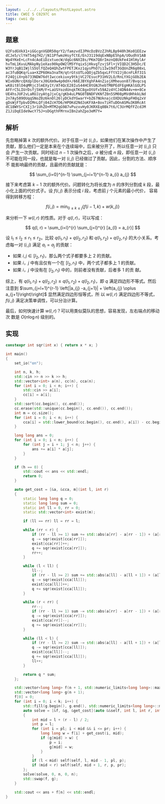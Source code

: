 ```yaml
---
layout: ../../../layouts/PostLayout.astro
title: CWOI S C0297C on
tags: cwoi dp
---
```


## 题意

```
U2FsdGVkX1+iGGcgnVGDR50qrY2/famzvdIJPHcDzBVzZJhRLBp940h3Ko01EEzw
dCJe5/clYmT54g7H2/jN11PfwmzHsyfCtE/EnJ3119dqExNBpE5hpA/UOudhV1AB
Wp4YKeE+LcFn4cAoEiDzxtuecW/dqGc6NXI8s/PKm7Q8rImznQ8UkFe41HlHylAr
hvTmL1KvuLMAkpNy1eXas90kpOW2lM5YYqixSjHkvgTzvjSFl+jVIQD2C3H5Dc/E
W3YrJqB1IWjlS5UlfQZeQ4QhZwtFPETJKxz1qysPhO7i1Iw19dT3GQUnZR6g08xL
ac3fuBQKqrLua+XZP6OHa3naTH/qtrGtsUTLoQOjqZb5qxLFftV2Jj8cnFLRf31S
F24QjiX+pb733NDW76dtIwccekiuxy9tkjVC27EsucP31HV2LO/RnLYXGjGOb2EA
WIx6UNrcQXdplDorxJ0GXm9w4p0dX+/66EJBYXghFA4nZiojXMheuon87/Bvqcsq
wK8it8lO4qMRjc3lmEXy1Y/AT4QcE28IuS44HC0tGNJhebTM8PEdFEgHKAlGOLPS
AFFrC5LIUrDsfj5kM/F+LaUSYozdUnqkTKC8gxOtUfx59A2z4YCJ4DN44v+m+8Ce
UE4hsJUF2vLaRUJzyAtgJjxCq/gKb4uLPNG0TBNDFVKNfZ0n5SM08pMVdHhkkLNd
2n7Ay589OUqqSNoZ0z6knOl26lyDCkdYGwarY+bZ67NUknajcOXDUzNkpFHOq2xV
gDsWjFTpbvDIMnLQfj04ZcH7D6/HPOKd2NdJoKFXA+8ov7iHTuDOnASMu3K0RcAt
dC18WYSrCXIj3r1UhZO+MTM2qG987vPuzxvHy0JKRXEq0Bk7t6/C3UrMQfFZcdJM
Z1JiDqEIde9wcY75J+sDGgthFMrnxIBn2ahZpo3eM7Y=
```

## 解析

先忽略掉第 $k$ 次的额外代价。对于任意一对 $(i, j)$，如果他们在某次操作中产生了
贡献，那么他们一定是本来在个连续端中，后来被分开了，所以任意一对 $(i, j)$ 只会
产生一次贡献。同时经过 $n-1$ 次操作之后，$a$ 被分成 $n$ 段，即任意一对 $(i, j)$
不可能在同一段，也就是每一对 $(i, j)$ 已经做过了贡献。因此，分割的方法、顺序不
能影响最终的贡献，且最终的贡献就是：

$$
\sum_{i=0}^{n-1} \sum_{j=i+1}^{n-1} a_{i} a_{j}
$$

接下来考虑第 $k-1$ 次的额外代价。问题转化为将长度为 $n$ 的序列分割成 $k$ 段，最
小化上面的代价式子。设 $f(i, j)$ 表示分成 $i$ 段，考虑前 $j$ 个元素的最小代价，
容易得到转移方程：

$$
f(i, j) = \min_{0 \le k \le j} \{f(i - 1, k) + w(k, j)\}
$$

来分析一下 $w(l, r)$ 的性质。对于 $q(l, r)$，可以写成：

$$
q(l, r) = \sum_{i=l}^{r} \sum_{j=l}^{r} [a_{l} = a_{r}]
$$

设 $l_{1} \le l_{2} \le r_{1} \le r_{2}$。比较 $q(l_{1}, r_{1}) + q(l_{2},
r_{2})$ 和 $q(l_{1}, r_{2}) + q(l_{2}, r_{1})$ 的大小关系。考虑每一对 $(i, j)$
满足 $a_{i}=a_{j}$ 的贡献：

- 如果 $i, j \in [l_{2}, r_{1})$，那么两个式子都要多上 $2$ 的贡献。
- 如果 $i$，$j$ 中有且仅有一个在 $[l_{2}, r_{1})$ 中，两个式子都多上 $1$ 的贡献。
- 如果 $i$，$j$ 中没有在 $[l_{2}, r_{1})$ 中的，则前者没有贡献，后者多 $1$ 的贡
献。

综上，有 $q(l_{1}, r_{1}) + q(l_{2}, r_{2}) \le q(l_{1}, r_{2}) + q(l_{2},
r_{1})$，即 $q$ 满足四边形不等式。然后注意到 $\sum_{j=l+1}^{r-1} \left[|a_{j}
-a_{j+1}| + \left(a_{j} \oplus a_{j+1}\right)\right]$ 显然满足四边形恒等式，所
以 $w(l, r)$ 满足四边形不等式，$f(i, j)$ 满足决策单调性，可以分治计算。

最后，如何快速计算 $w(l, r)$？可以用类似莫队的思想，容易发现，左右端点的移动次
数是 $O(n\log n)$ 级别的。

## 实现

```cpp
constexpr int sqr(int x) { return x * x; }

int main()
{
	set_io("on");

	int n, k, h;
	std::cin >> n >> k >> h;
	std::vector<int> a(n), cc(n), cca(n);
	for (int i = 0; i < n; i++) {
		std::cin >> a[i];
		cc[i] = a[i];
	}
	std::sort(cc.begin(), cc.end());
	cc.erase(std::unique(cc.begin(), cc.end()), cc.end());
	int m = cc.size();
	for (int i = 0; i < n; i++) {
		cca[i] = std::lower_bound(cc.begin(), cc.end(), a[i]) - cc.begin();
	}

	long long ans = 0;
	for (int i = 0; i < n; i++) {
		for (int j = i + 1; j < n; j++) {
			ans += a[i] * a[j];
		}
	}

	if (h == 0) {
		std::cout << ans << std::endl;
		return 0;
	}

	auto get_cost = [&a, &cca, m](int l, int r)
	{
		static long long q = 0;
		static long long sum = 0;
		static int ll = 0, rr = 0;
		static std::vector<int> exist(m);

		if (ll == rr) ll = rr = l;

		while (rr < r) {
			if (rr - ll >= 1) sum += std::abs(a[rr] - a[rr - 1]) + (a[rr] ^ a[rr - 1]);
			q -= sqr(exist[cca[rr]]);
			exist[cca[rr]]++;
			q += sqr(exist[cca[rr]]);
			rr++;
		}

		while (l < ll) {
			ll--;
			if (rr - ll >= 2) sum += std::abs(a[ll] - a[ll + 1]) + (a[ll] ^ a[ll + 1]);
			q -= sqr(exist[cca[ll]]);
			exist[cca[ll]]++;
			q += sqr(exist[cca[ll]]);
		}

		while (r < rr) {
			rr--;
			if (rr - ll >= 1) sum -= std::abs(a[rr] - a[rr - 1]) + (a[rr] ^ a[rr - 1]);
			q -= sqr(exist[cca[rr]]);
			exist[cca[rr]]--;
			q += sqr(exist[cca[rr]]);
		}

		while (ll < l) {
			if (rr - ll >= 2) sum -= std::abs(a[ll] - a[ll + 1]) + (a[ll] ^ a[ll + 1]);
			q -= sqr(exist[cca[ll]]);
			exist[cca[ll]]--;
			q += sqr(exist[cca[ll]]);
			ll++;
		}

		return q * sum;
	};

	std::vector<long long> f(n + 1, std::numeric_limits<long long>::max() / 2);
	std::vector<long long> g(n + 1);
	f[0] = 0;
	for (int i = 0; i < k; i++) {
		std::fill(g.begin(), g.end(), std::numeric_limits<long long>::max() / 2);
		auto solve = [&f, &g, &get_cost](auto &&self, int l, int r, int pl, int pr) -> void
		{
			int mid = l + (r - l) / 2;
			int p = l;
			for (int i = pl; i < mid && i <= pr; i++) {
				long long w = f[i] + get_cost(i, mid);
				if (g[mid] > w) {
					p = i;
					g[mid] = w;
				}
			}
			if (l < mid) self(self, l, mid - 1, pl, p); 
			if (mid < r) self(self, mid + 1, r, p, pr);
		};
		solve(solve, 0, n, 0, n);
		std::swap(f, g);
	}

	std::cout << ans + f[n] << std::endl;
}
```
